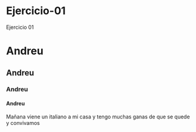 # Ejercicio-01
Ejercicio 01
# Andreu

## Andreu

### Andreu

#### Andreu


Mañana viene un italiano a mi casa y tengo muchas ganas de que se quede y convivamos
